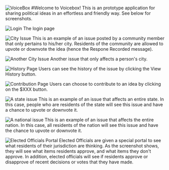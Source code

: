 ![VoiceBox](https://github.com/jtcotton63/VoiceBox_REV00/blob/master/app/src/main/res/mipmap-hdpi/vb_logo.png)
#Welcome to Voicebox!
This is an prototype application for sharing political ideas in an effortless and friendly way. See below for screenshots.

![Login](https://github.com/jtcotton63/VoiceBox_REV00/blob/master/screenshots/login.png)
The login page

![City Issue](https://github.com/jtcotton63/VoiceBox_REV00/blob/master/screenshots/city_issue_with_response.png)
This is an example of an issue posted by a community member that only pertains to his/her city. Residents of the community are allowed to upvote or downvote the idea (hence the Respone Recorded message).

![Another City Issue](https://github.com/jtcotton63/VoiceBox_REV00/blob/master/screenshots/city_issues_not_in_favor.png)
Another issue that only affects a person's city.

![History Page](https://github.com/jtcotton63/VoiceBox_REV00/blob/master/screenshots/history.png)
Users can see the history of the issue by clicking the View History button.

![Contribution Page](https://github.com/jtcotton63/VoiceBox_REV00/blob/master/screenshots/contribution.png)
Users can choose to contribute to an idea by clicking on the $XXX button.

![A state issue](https://github.com/jtcotton63/VoiceBox_REV00/blob/master/screenshots/state_issue.png)
This is an example of an issue that affects an entire state. In this case, people who are residents of the state will see this issue and have a chance to upvote or downvote it.

![A national issue](https://github.com/jtcotton63/VoiceBox_REV00/blob/master/screenshots/nation_issue.png)
This is an example of an issue that affects the entire nation. In this case, all residents of the nation will see this issue and have the chance to upvote or downvote it.

![Elected Officials Portal](https://github.com/jtcotton63/VoiceBox_REV00/blob/master/screenshots/elected_officials_portal.png)
Elected Officials are given a special portal to see what residents of their jurisdiction are thinking. As the screenshot shows, they will see what items residents approve, and what items they don't approve. In addition, elected officials will see if residents approve or disapprove of recent decisions or votes that they have made.

